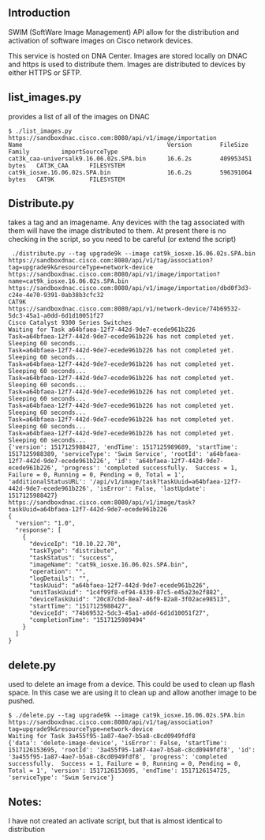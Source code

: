 ## Introduction
SWIM (SoftWare Image Management) API allow for the distribution and activation of software 
images on Cisco network devices.

This service is hosted on DNA Center.  Images are stored locally on DNAC and https is used to distribute them.
Images are distributed to devices by either HTTPS or SFTP.

## list_images.py
provides a list of all of the images on DNAC

```buildoutcfg
$ ./list_images.py 
https://sandboxdnac.cisco.com:8080/api/v1/image/importation
Name                                         Version        FileSize          Family         importSourceType
cat3k_caa-universalk9.16.06.02s.SPA.bin      16.6.2s        409953451 bytes   CAT3K_CAA      FILESYSTEM
cat9k_iosxe.16.06.02s.SPA.bin                16.6.2s        596391064 bytes   CAT9K          FILESYSTEM

```
## Distribute.py
takes a tag and an imagename.
Any devices with the tag associated with them will have the image distributed to them.  At present there is no
checking in the script, so you need to be careful (or extend the script) 

```buildoutcfg
 ./distribute.py --tag upgrade9k --image cat9k_iosxe.16.06.02s.SPA.bin
https://sandboxdnac.cisco.com:8080/api/v1/tag/association?tag=upgrade9k&resourceType=network-device
https://sandboxdnac.cisco.com:8080/api/v1/image/importation?name=cat9k_iosxe.16.06.02s.SPA.bin
https://sandboxdnac.cisco.com:8080/api/v1/image/importation/dbd0f3d3-c24e-4e70-9391-0ab38b3cfc32
CAT9K
https://sandboxdnac.cisco.com:8080/api/v1/network-device/74b69532-5dc3-45a1-a0dd-6d1d10051f27
Cisco Catalyst 9300 Series Switches
Waiting for Task a64bfaea-12f7-442d-9de7-ecede961b226
Task=a64bfaea-12f7-442d-9de7-ecede961b226 has not completed yet. Sleeping 60 seconds...
Task=a64bfaea-12f7-442d-9de7-ecede961b226 has not completed yet. Sleeping 60 seconds...
Task=a64bfaea-12f7-442d-9de7-ecede961b226 has not completed yet. Sleeping 60 seconds...
Task=a64bfaea-12f7-442d-9de7-ecede961b226 has not completed yet. Sleeping 60 seconds...
Task=a64bfaea-12f7-442d-9de7-ecede961b226 has not completed yet. Sleeping 60 seconds...
Task=a64bfaea-12f7-442d-9de7-ecede961b226 has not completed yet. Sleeping 60 seconds...
Task=a64bfaea-12f7-442d-9de7-ecede961b226 has not completed yet. Sleeping 60 seconds...
Task=a64bfaea-12f7-442d-9de7-ecede961b226 has not completed yet. Sleeping 60 seconds...
{'version': 1517125988427, 'endTime': 1517125989689, 'startTime': 1517125988389, 'serviceType': 'Swim Service', 'rootId': 'a64bfaea-12f7-442d-9de7-ecede961b226', 'id': 'a64bfaea-12f7-442d-9de7-ecede961b226', 'progress': 'completed successfully.  Success = 1, Failure = 0, Running = 0, Pending = 0, Total = 1', 'additionalStatusURL': '/api/v1/image/task?taskUuid=a64bfaea-12f7-442d-9de7-ecede961b226', 'isError': False, 'lastUpdate': 1517125988427}
https://sandboxdnac.cisco.com:8080/api/v1/image/task?taskUuid=a64bfaea-12f7-442d-9de7-ecede961b226
{
  "version": "1.0",
  "response": [
    {
      "deviceIp": "10.10.22.70",
      "taskType": "distribute",
      "taskStatus": "success",
      "imageName": "cat9k_iosxe.16.06.02s.SPA.bin",
      "operation": "",
      "logDetails": "",
      "taskUuid": "a64bfaea-12f7-442d-9de7-ecede961b226",
      "unitTaskUuid": "1c4f99f8-ef94-4339-87c5-e45a23e2f882",
      "deviceTaskUuid": "20c87cbd-8ea7-46f9-82a8-3f02ace98513",
      "startTime": "1517125988427",
      "deviceId": "74b69532-5dc3-45a1-a0dd-6d1d10051f27",
      "completionTime": "1517125989494"
    }
  ]
}

```
## delete.py
used to delete an image from a device.  This could be used to clean up flash space.  In this case we are using 
it to clean up and allow another image to be pushed.

```buildoutcfg
$ ./delete.py --tag upgrade9k --image cat9k_iosxe.16.06.02s.SPA.bin
https://sandboxdnac.cisco.com:8080/api/v1/tag/association?tag=upgrade9k&resourceType=network-device
Waiting for Task 3a455f95-1a87-4ae7-b5a8-c8cd0949fdf8
{'data': 'delete-image-device', 'isError': False, 'startTime': 1517126153695, 'rootId': '3a455f95-1a87-4ae7-b5a8-c8cd0949fdf8', 'id': '3a455f95-1a87-4ae7-b5a8-c8cd0949fdf8', 'progress': 'completed successfully.  Success = 1, Failure = 0, Running = 0, Pending = 0, Total = 1', 'version': 1517126153695, 'endTime': 1517126154725, 'serviceType': 'Swim Service'}

```

## Notes:
I have not created an activate script, but that is almost identical to distribution
